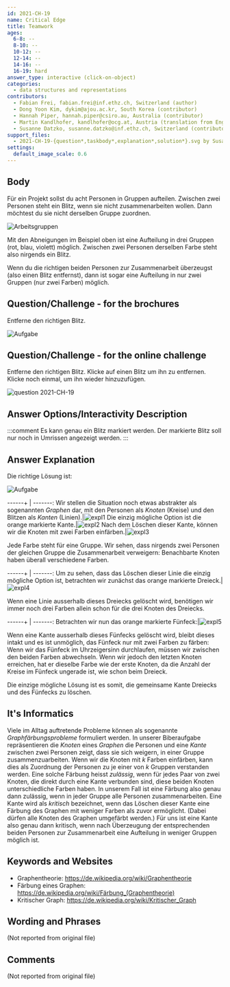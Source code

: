 ```yaml
---
id: 2021-CH-19
name: Critical Edge
title: Teamwork
ages:
  6-8: --
  8-10: --
  10-12: --
  12-14: --
  14-16: --
  16-19: hard
answer_type: interactive (click-on-object)
categories:
  - data structures and representations
contributors:
  - Fabian Frei, fabian.frei@inf.ethz.ch, Switzerland (author)
  - Dong Yoon Kim, dykim@ajou.ac.kr, South Korea (contributor)
  - Hannah Piper, hannah.piper@csiro.au, Australia (contributor)
  - Martin Kandlhofer, kandlhofer@ocg.at, Austria (translation from English into German)
  - Susanne Datzko, susanne.datzko@inf.ethz.ch, Switzerland (contributor, graphics)
support_files:
  - 2021-CH-19-{question*,taskbody*,explanation*,solution*}.svg by Susanne Datzko
settings:
  default_image_scale: 0.6
---
```



## Body

Für ein Projekt sollst du acht Personen in Gruppen aufteilen. 
Zwischen zwei Personen steht ein Blitz, wenn sie nicht zusammenarbeiten wollen. Dann möchtest du sie nicht derselben Gruppe zuordnen.

![](graphics/2021-CH-19-taskbody01.svg "Arbeitsgruppen")

Mit den Abneigungen im Beispiel oben ist eine Aufteilung in drei Gruppen (rot, blau, violett) möglich. Zwischen zwei Personen derselben Farbe steht also nirgends ein Blitz.

Wenn du die richtigen beiden Personen zur Zusammenarbeit überzeugst (also einen Blitz entfernst), dann ist sogar eine Aufteilung in nur zwei Gruppen (nur zwei Farben) möglich.

## Question/Challenge - for the brochures

Entferne den richtigen Blitz.

![](graphics/2021-CH-19-question.svg "Aufgabe")


## Question/Challenge - for the online challenge

Entferne den richtigen Blitz. Klicke auf einen Blitz um ihn zu entfernen. Klicke noch einmal, um ihn wieder hinzuzufügen.

![](interactivity/2021-CH-19-question-interactive.svg "question 2021-CH-19")


## Answer Options/Interactivity Description

<!-- empty -->

:::comment
Es kann genau ein Blitz markiert werden. Der markierte Blitz soll nur noch in Umrissen angezeigt werden. 
:::


## Answer Explanation

Die richtige Lösung ist:

![](graphics/2021-CH-19-solution.svg "Aufgabe")

------+ | -------:
Wir stellen die Situation noch etwas abstrakter als sogenannten _Graphen_ dar, mit den Personen als _Knoten_ (Kreise) und den Blitzen als _Kanten_ (Linien).|![expl1]
Die einzig mögliche Option ist die orange markierte Kante.|![expl2]
Nach dem Löschen dieser Kante, können wir die Knoten mit zwei Farben einfärben.|![expl3]

Jede Farbe steht für eine Gruppe. Wir sehen, dass nirgends zwei Personen der gleichen Gruppe die Zusammenarbeit verweigern: Benachbarte Knoten haben überall verschiedene Farben.

------+ | -------:
Um zu sehen, dass das Löschen dieser Linie die einzig mögliche Option ist, betrachten wir zunächst das orange markierte Dreieck.|![expl4]

Wenn eine Linie ausserhalb dieses Dreiecks gelöscht wird, benötigen wir immer noch drei Farben allein schon für die drei Knoten des Dreiecks.

------+ | -------:
Betrachten wir nun das orange markierte Fünfeck:|![expl5]

Wenn eine Kante ausserhalb dieses Fünfecks gelöscht wird, bleibt dieses intakt und es ist unmöglich, das Fünfeck nur mit zwei Farben zu färben: Wenn wir das Fünfeck im Uhrzeigersinn durchlaufen, müssen wir zwischen den beiden Farben abwechseln. Wenn wir jedoch den letzten Knoten erreichen, hat er dieselbe Farbe wie der erste Knoten, da die Anzahl der Kreise im Fünfeck ungerade ist, wie schon beim Dreieck.

Die einzige mögliche Lösung ist es somit, die gemeinsame Kante Dreiecks und des Fünfecks zu löschen. 


[expl1]: graphics/2021-CH-19-explanation01.svg "Antworterklärung (150px)"
[expl2]: graphics/2021-CH-19-explanation02.svg "Antworterklärung (150px)"
[expl3]: graphics/2021-CH-19-explanation03.svg "Antworterklärung (150px)"
[expl4]: graphics/2021-CH-19-explanation04.svg "Antworterklärung (150px)"
[expl5]: graphics/2021-CH-19-explanation05.svg "Antworterklärung (150px)"


## It's Informatics

Viele im Alltag auftretende Probleme können als sogenannte _Graphfärbungsprobleme_  formuliert werden. 
In unserer Biberaufgabe repräsentieren die _Knoten_ eines _Graphen_ die Personen und eine _Kante_ zwischen zwei Personen zeigt, dass sie sich weigern, in einer Gruppe zusammenzuarbeiten. Wenn wir die Knoten mit _k_ Farben einfärben, kann dies als Zuordnung der Personen zu je einer von _k_ Gruppen verstanden werden. Eine solche Färbung heisst _zulässig_, wenn für jedes Paar von zwei Knoten, die direkt durch eine Kante verbunden sind, diese beiden Knoten unterschiedliche Farben haben. In unserem Fall ist eine Färbung also genau dann zulässig, wenn in jeder Gruppe alle Personen zusammenarbeiten. Eine Kante wird als _kritisch_ bezeichnet, wenn das Löschen dieser Kante eine Färbung des Graphen mit weniger Farben als zuvor ermöglicht. (Dabei dürfen alle Knoten des Graphen umgefärbt werden.) Für uns ist eine Kante also genau dann kritisch, wenn nach Überzeugung der entsprechenden beiden Personen zur Zusammenarbeit eine Aufteilung in weniger Gruppen möglich ist.

## Keywords and Websites

 - Graphentheorie: https://de.wikipedia.org/wiki/Graphentheorie
 - Färbung eines Graphen: https://de.wikipedia.org/wiki/Färbung_(Graphentheorie)
 - Kritischer Graph: https://de.wikipedia.org/wiki/Kritischer_Graph


## Wording and Phrases

(Not reported from original file)


## Comments

(Not reported from original file)
